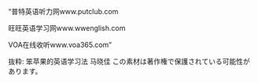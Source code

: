 “普特英语听力网www.putclub.com

旺旺英语学习网www.wwenglish.com

VOA在线收听www.voa365.com”

抜粋:
笨苹果的英语学习法
马晓佳
この素材は著作権で保護されている可能性があります。
